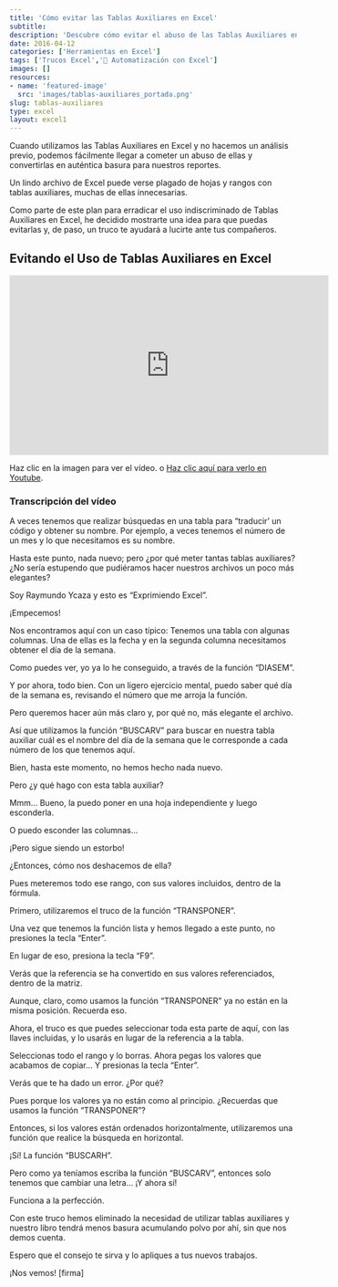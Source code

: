 ```yaml
---
title: 'Cómo evitar las Tablas Auxiliares en Excel'
subtitle: 
description: 'Descubre cómo evitar el abuso de las Tablas Auxiliares en Excel y mejora la calidad de tus informes.'
date: 2016-04-12
categories: ['Herramientas en Excel']
tags: ['Trucos Excel','🤖 Automatización con Excel']
images: []
resources: 
- name: 'featured-image'
  src: 'images/tablas-auxiliares_portada.png'
slug: tablas-auxiliares
type: excel
layout: excel1
---
```


Cuando utilizamos las Tablas Auxiliares en Excel y no hacemos un análisis previo, podemos fácilmente llegar a cometer un abuso de ellas y convertirlas en auténtica basura para nuestros reportes.

Un lindo archivo de Excel puede verse plagado de hojas y rangos con tablas auxiliares, muchas de ellas innecesarias.

Como parte de este plan para erradicar el uso indiscriminado de Tablas Auxiliares en Excel, he decidido mostrarte una idea para que puedas evitarlas y, de paso, un truco te ayudará a lucirte ante tus compañeros.

## Evitando el Uso de Tablas Auxiliares en Excel

<iframe style="width: 560px !important; margin: 0 auto;" src="https://www.youtube.com/embed/SWUJ42heHEc?showinfo=0" allowfullscreen="allowfullscreen" width="560" height="315" frameborder="0"></iframe>

Haz clic en la imagen para ver el vídeo. o [Haz clic aquí para verlo en Youtube](https://youtu.be/SWUJ42heHEc).

### Transcripción del vídeo

A veces tenemos que realizar búsquedas en una tabla para “traducir’ un código y obtener su nombre. Por ejemplo, a veces tenemos el número de un mes y lo que necesitamos es su nombre.

Hasta este punto, nada nuevo; pero ¿por qué meter tantas tablas auxiliares? ¿No sería estupendo que pudiéramos hacer nuestros archivos un poco más elegantes?

Soy Raymundo Ycaza y esto es “Exprimiendo Excel”.

¡Empecemos!

Nos encontramos aquí con un caso típico: Tenemos una tabla con algunas columnas. Una de ellas es la fecha y en la segunda columna necesitamos obtener el día de la semana.

Como puedes ver, yo ya lo he conseguido, a través de la función “DIASEM”.

Y por ahora, todo bien. Con un ligero ejercicio mental, puedo saber qué día de la semana es, revisando el número que me arroja la función.

Pero queremos hacer aún más claro y, por qué no, más elegante el archivo.

Así que utilizamos la función “BUSCARV” para buscar en nuestra tabla auxiliar cuál es el nombre del día de la semana que le corresponde a cada número de los que tenemos aquí.

Bien, hasta este momento, no hemos hecho nada nuevo.

Pero ¿y qué hago con esta tabla auxiliar?

Mmm… Bueno, la puedo poner en una hoja independiente y luego esconderla.

O puedo esconder las columnas…

¡Pero sigue siendo un estorbo!

¿Entonces, cómo nos deshacemos de ella?

Pues meteremos todo ese rango, con sus valores incluidos, dentro de la fórmula.

Primero, utilizaremos el truco de la función “TRANSPONER”.

Una vez que tenemos la función lista y hemos llegado a este punto, no presiones la tecla “Enter”.

En lugar de eso, presiona la tecla “F9”.

Verás que la referencia se ha convertido en sus valores referenciados, dentro de la matriz.

Aunque, claro, como usamos la función “TRANSPONER” ya no están en la misma posición. Recuerda eso.

Ahora, el truco es que puedes seleccionar toda esta parte de aquí, con las llaves incluidas, y lo usarás en lugar de la referencia a la tabla.

Seleccionas todo el rango y lo borras. Ahora pegas los valores que acabamos de copiar… Y presionas la tecla “Enter”.

Verás que te ha dado un error. ¿Por qué?

Pues porque los valores ya no están como al principio. ¿Recuerdas que usamos la función “TRANSPONER”?

Entonces, si los valores están ordenados horizontalmente, utilizaremos una función que realice la búsqueda en horizontal.

¡Sí! La función “BUSCARH”.

Pero como ya teníamos escriba la función “BUSCARV”, entonces solo tenemos que cambiar una letra… ¡Y ahora sí!

Funciona a la perfección.

Con este truco hemos eliminado la necesidad de utilizar tablas auxiliares y nuestro libro tendrá menos basura acumulando polvo por ahí, sin que nos demos cuenta.

Espero que el consejo te sirva y lo apliques a tus nuevos trabajos.

¡Nos vemos! \[firma\]
